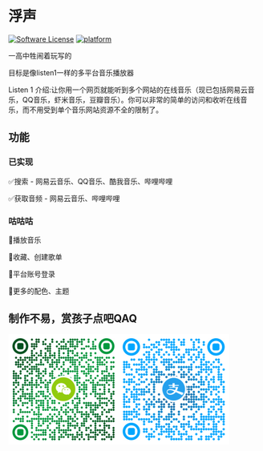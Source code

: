 # 浮声

[![Software License](https://img.shields.io/badge/license-MIT-brightgreen.svg)](LICENSE)
[![platform](https://img.shields.io/badge/python-3.10-green.svg)]()

一高中牲闹着玩写的

目标是像listen1一样的多平台音乐播放器

Listen 1 介绍:让你用一个网页就能听到多个网站的在线音乐（现已包括网易云音乐，QQ音乐，虾米音乐，豆瓣音乐）。你可以非常的简单的访问和收听在线音乐，而不用受到单个音乐网站资源不全的限制了。

## 功能

### 已实现

✅搜索 - 网易云音乐、QQ音乐、酷我音乐、哔哩哔哩

✅获取音频 - 网易云音乐、哔哩哔哩

### 咕咕咕

🔲播放音乐

🔲收藏、创建歌单

🔲平台账号登录

🔲更多的配色、主题

## 制作不易，赏孩子点吧QAQ

<img src=".\web\res\WeChatPay.png" alt="WeChatPay" style="zoom: 50%;" /><img src=".\web\res\Alipay.png" alt="Alipay" style="zoom:50%;" />
